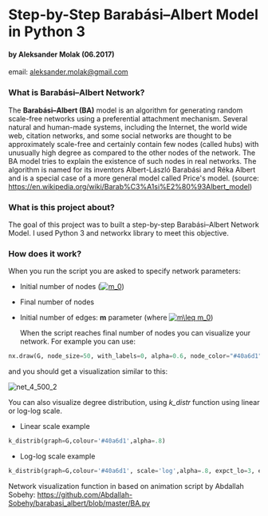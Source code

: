# Step-by-Step Barabási–Albert Model in Python 3
#### by Aleksander Molak (06.2017)
email: aleksander.molak@gmail.com 

### What is Barabási–Albert Network?
   The **Barabási–Albert (BA)** model is an algorithm for generating random scale-free networks 
using a preferential attachment mechanism.
Several natural and human-made systems, including the Internet, the world wide web, citation networks, 
and some social networks are thought to be approximately scale-free and certainly contain few nodes (called hubs) 
with unusually high degree as compared to the other nodes of the network. 
The BA model tries to explain the existence of such nodes in real networks. 
The algorithm is named for its inventors Albert-László Barabási and Réka Albert 
and is a special case of a more general model called Price's model.
(source: https://en.wikipedia.org/wiki/Barab%C3%A1si%E2%80%93Albert_model)

### What is this project about?
   The goal of this project was to built a step-by-step Barabási–Albert Network Model. 
I used Python 3 and networkx library to meet this objective.

### How does it work?
   When you run the script you are asked to specify network parameters:

* Initial number of nodes (<a href="https://www.codecogs.com/eqnedit.php?latex=m_0" target="_blank"><img src="https://latex.codecogs.com/gif.latex?m_0" title="m_0" /></a>)

* Final number of nodes

* Initial number of edges: **m** parameter (where <a href="https://www.codecogs.com/eqnedit.php?latex=m\leq&space;m_0" target="_blank"><img src="https://latex.codecogs.com/gif.latex?m\leq&space;m_0" title="m\leq m_0" /></a>)

   When the script reaches final number of nodes you can visualize your network. For example you can use:
   
```python
nx.draw(G, node_size=50, with_labels=0, alpha=0.6, node_color="#40a6d1", edge_color="#52bced")
```

and you should get a visualization similar to this:

![net_4_500_2](https://user-images.githubusercontent.com/28199898/29740901-0c37361a-8a62-11e7-8dc0-5c7abe6f2423.png)

You can also visualize degree distribution, using *k_distr* function using linear or log-log scale.

* Linear scale example

```python
k_distrib(graph=G,colour='#40a6d1',alpha=.8)
```



* Log-log scale example

```python
k_distrib(graph=G,colour='#40a6d1', scale='log',alpha=.8, expct_lo=3, expct_hi=14, expct_const=8)
```

Network visualization function in based on animation script by Abdallah Sobehy:
https://github.com/Abdallah-Sobehy/barabasi_albert/blob/master/BA.py
